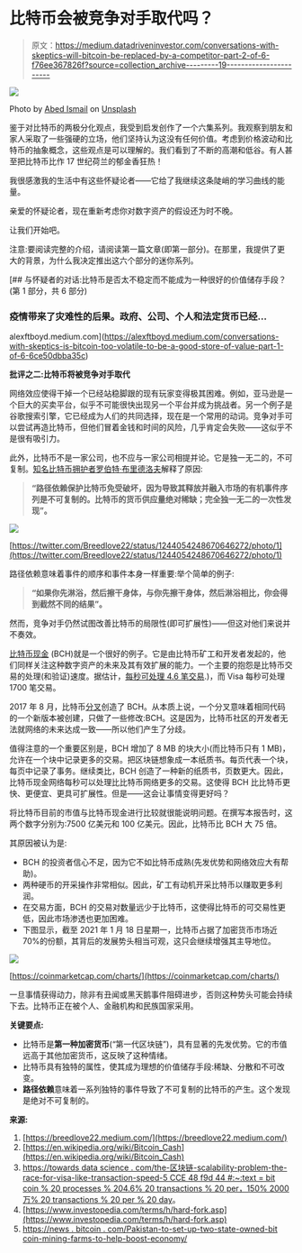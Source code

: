# 比特币会被竞争对手取代吗？

> 原文：<https://medium.datadriveninvestor.com/conversations-with-skeptics-will-bitcoin-be-replaced-by-a-competitor-part-2-of-6-f76ee367826f?source=collection_archive---------19----------------------->

![](img/3a31d8d070eec21ee99bfef9ec1e5dee.png)

Photo by [Abed Ismail](https://unsplash.com/@abedismail?utm_source=unsplash&utm_medium=referral&utm_content=creditCopyText) on [Unsplash](https://unsplash.com/s/photos/competition?utm_source=unsplash&utm_medium=referral&utm_content=creditCopyText)

鉴于对比特币的两极分化观点，我受到启发创作了一个六集系列。我观察到朋友和家人采取了一些强硬的立场，他们坚持认为这没有任何价值。考虑到价格波动和比特币的抽象概念，这些观点是可以理解的。我们看到了不断的高潮和低谷。有人甚至把比特币比作 17 世纪荷兰的郁金香狂热！

我很感激我的生活中有这些怀疑论者——它给了我继续这条陡峭的学习曲线的能量。

亲爱的怀疑论者，现在重新考虑你对数字资产的假设还为时不晚。

让我们开始吧。

注意:要阅读完整的介绍，请阅读第一篇文章(即第一部分)。在那里，我提供了更大的背景，为什么我决定推出这六个部分的迷你系列。

[](https://alexftboyd.medium.com/conversations-with-skeptics-is-bitcoin-too-volatile-to-be-a-good-store-of-value-part-1-of-6-6ce50dbba35c) [## 与怀疑者的对话:比特币是否太不稳定而不能成为一种很好的价值储存手段？(第 1 部分，共 6 部分)

### 疫情带来了灾难性的后果。政府、公司、个人和法定货币已经…

alexftboyd.medium.com](https://alexftboyd.medium.com/conversations-with-skeptics-is-bitcoin-too-volatile-to-be-a-good-store-of-value-part-1-of-6-6ce50dbba35c) 

**批评之二:比特币将被竞争对手取代**

网络效应使得干掉一个已经站稳脚跟的现有玩家变得极其困难。例如，亚马逊是一个巨大的买卖平台，似乎不可能很快出现另一个平台并成为挑战者。另一个例子是谷歌搜索引擎，它已经成为人们的共同选择，现在是一个常用的动词。竞争对手可以尝试再造比特币，但他们冒着金钱和时间的风险，几乎肯定会失败——这似乎不是很有吸引力。

此外，比特币不是一家公司，也不应与一家公司相提并论。它是独一无二的，不可复制。[知名比特币拥护者罗伯特·布里德洛夫](https://breedlove22.medium.com/)解释了原因:

> **“路径依赖保护比特币免受破坏，因为导致其释放并融入市场的有机事件序列是不可复制的。比特币的货币供应量绝对稀缺；完全独一无二的一次性发现”。**

![](img/ca2a2886c39272319a84efa5a7a048eb.png)

[https://twitter.com/Breedlove22/status/1244054248670646272/photo/1](https://twitter.com/Breedlove22/status/1244054248670646272/photo/1)

路径依赖意味着事件的顺序和事件本身一样重要:举个简单的例子:

> **“如果你先淋浴，然后擦干身体，与你先擦干身体，然后淋浴相比，你会得到截然不同的结果”。**

然而，竞争对手仍然试图改善比特币的局限性(即可扩展性)——但这对他们来说并不奏效。

[比特币现金](https://en.wikipedia.org/wiki/Bitcoin_Cash) (BCH)就是一个很好的例子。它是由比特币矿工和开发者发起的，他们同样关注这种数字资产的未来及其有效扩展的能力。一个主要的抱怨是比特币交易的处理(和验证)速度。据估计，[每秒可处理 4.6 笔交易](https://towardsdatascience.com/the-blockchain-scalability-problem-the-race-for-visa-like-transaction-speed-5cce48f9d44#:~:text=Bitcoin%20processes%204.6%20transactions%20per,150%20million%20transactions%20per%20day).)，而 Visa 每秒可处理 1700 笔交易。

2017 年 8 月，比特币[分叉](https://www.investopedia.com/terms/h/hard-fork.asp)创造了 BCH。从本质上说，一个分叉意味着相同代码的一个新版本被创建，只做了一些修改:BCH。这是因为，比特币社区的开发者无法就网络的未来达成一致——所以他们产生了分歧。

值得注意的一个重要区别是，BCH 增加了 8 MB 的块大小(而比特币只有 1 MB)，允许在一个块中记录更多的交易。把区块链想象成一本纸质书。每页代表一个块，每页中记录了事务。继续类比，BCH 创造了一种新的纸质书，页数更大。因此，比特币现金网络每秒可以处理比比特币网络更多的交易。这使得 BCH 比比特币更快、更便宜、更具可扩展性。但是——这会让事情变得更好吗？

将比特币目前的市值与比特币现金进行比较就很能说明问题。在撰写本报告时，这两个数字分别为:7500 亿美元和 100 亿美元。因此，比特币比 BCH 大 75 倍。

其原因被认为是:

*   BCH 的投资者信心不足，因为它不如比特币成熟(先发优势和网络效应大有帮助)。
*   两种硬币的开采操作非常相似。因此，矿工有动机开采比特币以赚取更多利润。
*   在交易方面，BCH 的交易对数量远少于比特币，这使得比特币的可交易性更低，因此市场渗透也更加困难。
*   下图显示，截至 2021 年 1 月 18 日星期一，比特币占据了加密货币市场近 70%的份额，其背后的发展势头相当可观，这只会继续增强其主导地位。

![](img/5253c537eded4773f30d5c43cbedd6ba.png)

[https://coinmarketcap.com/charts/](https://coinmarketcap.com/charts/)

一旦事情获得动力，除非有丑闻或黑天鹅事件阻碍进步，否则这种势头可能会持续下去。比特币正在被个人、金融机构和民族国家采用。

**关键要点:**

*   比特币是**第一种加密货币**(“第一代区块链”)，具有显著的先发优势。它的市值远高于其他加密货币，这反映了这种情绪。
*   比特币具有独特的属性，使其成为理想的价值储存手段:稀缺、分散和不可改变。
*   **路径依赖**意味着一系列独特的事件导致了不可复制的比特币的产生。这个发现是绝对不可复制的。

**来源:**

1.  [https://breedlove22.medium.com/](https://breedlove22.medium.com/)
2.  [https://en.wikipedia.org/wiki/Bitcoin_Cash](https://en.wikipedia.org/wiki/Bitcoin_Cash)
3.  [https://towards data science . com/the-区块链-scalability-problem-the-race-for-visa-like-transaction-speed-5 CCE 48 f9d 44 #:~:text = bit coin % 20 processes % 204.6% 20 transactions % 20 per，150% 2000 万% 20 transactions % 20 per % 20 day](https://towardsdatascience.com/the-blockchain-scalability-problem-the-race-for-visa-like-transaction-speed-5cce48f9d44#:~:text=Bitcoin%20processes%204.6%20transactions%20per,150%20million%20transactions%20per%20day)。
4.  [https://www.investopedia.com/terms/h/hard-fork.asp](https://www.investopedia.com/terms/h/hard-fork.asp)
5.  [https://news . bitcoin . com/Pakistan-to-set-up-two-state-owned-bit coin-mining-farms-to-help-boost-economy/](https://news.bitcoin.com/pakistan-to-set-up-two-state-owned-bitcoin-mining-farms-to-help-boost-economy/)